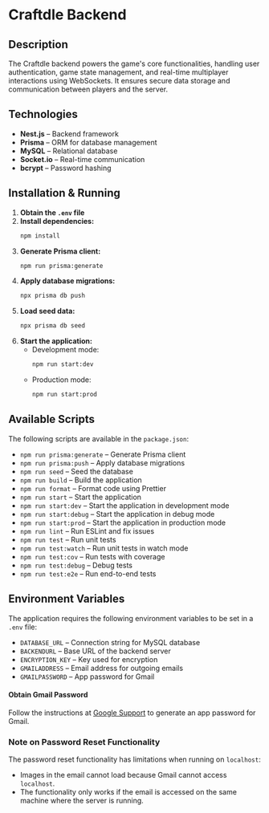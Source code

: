 # Craftdle Backend

## Description
The Craftdle backend powers the game's core functionalities, handling user authentication, game state management, and real-time multiplayer interactions using WebSockets. It ensures secure data storage and communication between players and the server.

## Technologies
- **Nest.js** – Backend framework
- **Prisma** – ORM for database management
- **MySQL** – Relational database
- **Socket.io** – Real-time communication
- **bcrypt** – Password hashing

## Installation & Running

1. **Obtain the `.env` file**
2. **Install dependencies:**
   ```sh
   npm install
   ```
3. **Generate Prisma client:**
   ```sh
   npm run prisma:generate
   ```
4. **Apply database migrations:**
   ```sh
   npx prisma db push
   ```
5. **Load seed data:**
   ```sh
   npx prisma db seed
   ```
6. **Start the application:**
   - Development mode:
     ```sh
     npm run start:dev
     ```
   - Production mode:
     ```sh
     npm run start:prod
     ```

## Available Scripts

The following scripts are available in the `package.json`:

- `npm run prisma:generate` – Generate Prisma client
- `npm run prisma:push` – Apply database migrations
- `npm run seed` – Seed the database
- `npm run build` – Build the application
- `npm run format` – Format code using Prettier
- `npm run start` – Start the application
- `npm run start:dev` – Start the application in development mode
- `npm run start:debug` – Start the application in debug mode
- `npm run start:prod` – Start the application in production mode
- `npm run lint` – Run ESLint and fix issues
- `npm run test` – Run unit tests
- `npm run test:watch` – Run unit tests in watch mode
- `npm run test:cov` – Run tests with coverage
- `npm run test:debug` – Debug tests
- `npm run test:e2e` – Run end-to-end tests

## Environment Variables
The application requires the following environment variables to be set in a `.env` file:

- `DATABASE_URL` – Connection string for MySQL database
- `BACKENDURL` – Base URL of the backend server
- `ENCRYPTION_KEY` – Key used for encryption
- `GMAILADDRESS` – Email address for outgoing emails
- `GMAILPASSWORD` – App password for Gmail

#### Obtain Gmail Password
Follow the instructions at [Google Support](https://support.google.com/mail/answer/185833) to generate an app password for Gmail.

### Note on Password Reset Functionality
The password reset functionality has limitations when running on `localhost`:
- Images in the email cannot load because Gmail cannot access `localhost`.
- The functionality only works if the email is accessed on the same machine where the server is running.